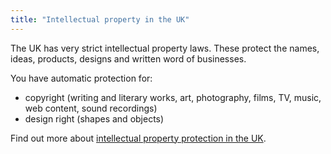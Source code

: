 ```yaml
---
title: "Intellectual property in the UK"
---
```


The UK has very strict intellectual property laws. These protect the names, ideas, products, designs and written word of businesses. 

You have automatic protection for:
* copyright (writing and literary works, art, photography, films, TV, music, web content, sound recordings)
* design right (shapes and objects)

Find out more about [intellectual property protection in the UK](https://www.gov.uk/intellectual-property-an-overview/what-ip-is).
